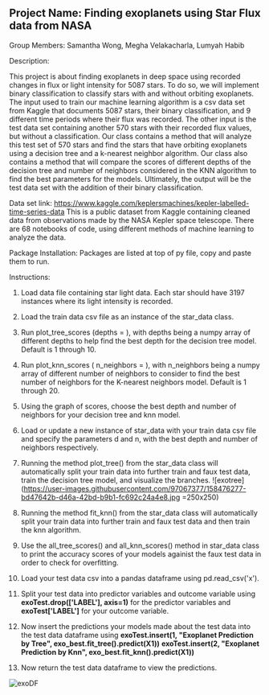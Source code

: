 
## Project Name: Finding exoplanets using Star Flux data from NASA

Group Members: Samantha Wong, Megha Velakacharla, Lumyah Habib

Description: 

This project is about finding exoplanets in deep space using recorded changes in flux
or light intensity for 5087 stars. To do so, we will implement binary classification to classify stars with and without orbiting exoplanets. The input used to train our machine learning algorithm is a csv data set from Kaggle that documents 5087 stars, their binary classification, and 9 different time periods where their flux was recorded. The other input is the test data set containing another 570 stars with their recorded flux values, but without a classification. Our class contains a method that will analyze this test set of 570 stars and find the stars that have orbiting exoplanets using a decision tree and a k-nearest neighbor algorithm. Our class also contains a method that will compare the scores of different depths of the decision tree and number of neighbors considered in the KNN algorithm to find the best parameters for the models. Ultimately, the output will be the test data set with the addition of their binary classification.
  
Data set link: https://www.kaggle.com/keplersmachines/kepler-labelled-time-series-data
This is a public dataset from Kaggle containing cleaned data from observations made by the NASA Kepler space telescope. There are 68 notebooks of code, using different methods of machine learning to analyze the data.

Package Installation:
Packages are listed at top of py file, copy and paste them to run.

Instructions:
1) Load data file containing star light data. Each star should have 3197 instances where its light intensity is recorded. 
2) Load the train data csv file as an instance of the star_data class.
3) Run plot_tree_scores (depths = ), with depths being a numpy array of different depths to help find the best depth for the decision tree model. Default is 1 through 10.
4) Run plot_knn_scores ( n_neighbors = ), with n_neighbors being a numpy array of different number of neighbors to consider to find the best number of neighbors for the K-nearest neighbors model. Default is 1 through 20.
5) Using the graph of scores, choose the best depth and number of neighbors for your decision tree and knn model.
6) Load or update a new instance of star_data with your train data csv file and specify the parameters d and n, with the best depth and number of neighbors respectively. 
7) Running the method plot_tree() from the star_data class will automatically split your train data into further train and faux test data, train the decision tree model, and visualize the branches.
    ![exotree](https://user-images.githubusercontent.com/97067377/158476277-bd47642b-d46a-42bd-b9b1-fc692c24a4e8.jpg =250x250)

9) Running the method fit_knn() from the star_data class will automatically split your train data into further train and faux test data and then train the knn algorithm.
10) Use the all_tree_scores() and all_knn_scores() method in star_data class to print the accuracy scores of your models againist the faux test data in order to check for overfitting. 
11) Load your test data csv into a pandas dataframe using pd.read_csv('x').
12) Split your test data into predictor variables and outcome variable using **exoTest.drop(['LABEL'], axis=1)** for the predictor variables and **exoTest['LABEL']** for your outcome variable.
13) Now insert the predictions your models made about the test data into the test data dataframe using 
  **exoTest.insert(1, "Exoplanet Prediction by Tree", exo_best.fit_tree().predict(X1))**
  **exoTest.insert(2, "Exoplanet Prediction by Knn", exo_best.fit_knn().predict(X1))**
13) Now return the test data dataframe to view the predictions. 
    

![exoDF](https://user-images.githubusercontent.com/97067377/158475988-40ada8d3-8208-45ea-8e0e-b6ca7a983476.jpg)




